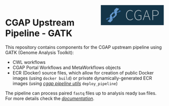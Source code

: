 <img src="https://github.com/dbmi-bgm/cgap-pipeline/blob/master/docs/images/cgap_logo.png" width="200" align="right">

# CGAP Upstream Pipeline - GATK

This repository contains components for the CGAP upstream pipeline using GATK (Genome Analysis Toolkit):

  * CWL workflows
  * CGAP Portal Workflows and MetaWorkflows objects
  * ECR (Docker) source files, which allow for creation of public Docker images (using `docker build`) or private dynamically-generated ECR images (using [*cgap pipeline utils*](https://github.com/dbmi-bgm/cgap-pipeline-utils/) `deploy_pipeline`)

The pipeline can process paired `fastq` files up to analysis ready `bam` files.
For more details check the [*documentation*](https://cgap-pipeline-main.readthedocs.io/en/latest/Pipelines/Upstream/upstream_GATK/index-upstream_GATK.html "upstream pipeline GATK").
